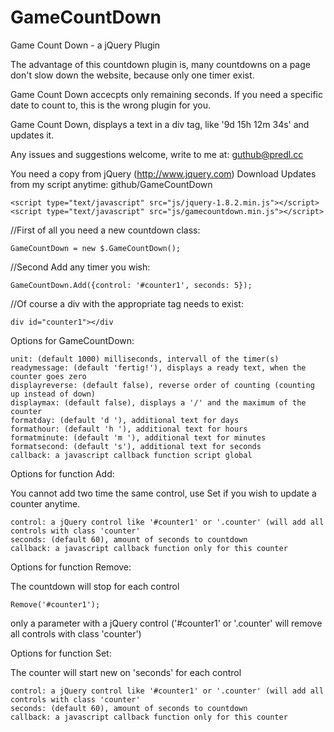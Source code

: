 GameCountDown
=============

Game Count Down - a jQuery Plugin

The advantage of this countdown plugin is, many countdowns on a page don't slow down the website, because only one timer exist.

Game Count Down accecpts only remaining seconds. If you need a specific date to count to, this is the wrong plugin for you.

Game Count Down, displays a text in a div tag, like '9d 15h 12m 34s' and updates it.

Any issues and suggestions welcome, write to me at: guthub@predl.cc

You need a copy from jQuery (http://www.jquery.com)
Download Updates from my script anytime: github/GameCountDown

	<script type="text/javascript" src="js/jquery-1.8.2.min.js"></script>
	<script type="text/javascript" src="js/gamecountdown.min.js"></script>

//First of all you need a new countdown class:

	GameCountDown = new $.GameCountDown();

//Second Add any timer you wish:

	GameCountDown.Add({control: '#counter1', seconds: 5});

//Of course a div with the appropriate tag needs to exist:

	div id="counter1"></div

Options for GameCountDown:

	unit: (default 1000) milliseconds, intervall of the timer(s)
	readymessage: (default 'fertig!'), displays a ready text, when the counter goes zero
	displayreverse: (default false), reverse order of counting (counting up instead of down)
	displaymax: (default false), displays a '/' and the maximum of the counter
	formatday: (default 'd '), additional text for days
	formathour: (default 'h '), additional text for hours
	formatminute: (default 'm '), additional text for minutes
	formatsecond: (default 's'), additional text for seconds
	callback: a javascript callback function script global

Options for function Add:

You cannot add two time the same control, use Set if you wish to update a counter anytime.

	control: a jQuery control like '#counter1' or '.counter' (will add all controls with class 'counter'
	seconds: (default 60), amount of seconds to countdown
	callback: a javascript callback function only for this counter

Options for function Remove:

The countdown will stop for each control

	Remove('#counter1');

only a parameter with a jQuery control ('#counter1' or '.counter' will remove all controls with class 'counter')

Options for function Set:

The counter will start new on 'seconds' for each control

	control: a jQuery control like '#counter1' or '.counter' (will add all controls with class 'counter'
	seconds: (default 60), amount of seconds to countdown
	callback: a javascript callback function only for this counter

